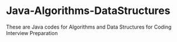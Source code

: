 # Java-Algorithms-DataStructures
These are Java codes for Algorithms and Data Structures for Coding Interview Preparation
